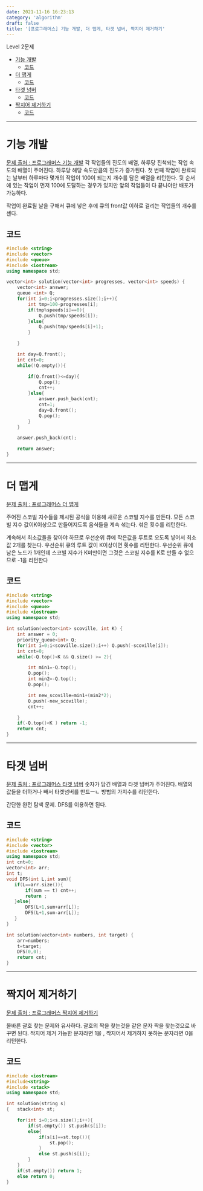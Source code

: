 ```yaml
---
date: 2021-11-16 16:23:13
category: 'algorithm'
draft: false
title: '[프로그래머스] 기능 개발, 더 맵게, 타겟 넘버, 짝지어 제거하기'
---
```


Level 2문제

- [기능 개발](#기능-개발)
  - [코드](#코드)
- [더 맵게](#더-맵게)
  - [코드](#코드-1)
- [타겟 넘버](#타겟-넘버)
  - [코드](#코드-2)
- [짝지어 제거하기](#짝지어-제거하기)
  - [코드](#코드-3)

---

# 기능 개발

[문제 출처 : 프로그래머스 기능 개발](https://programmers.co.kr/learn/courses/30/lessons/42586)
각 작업들의 진도의 배열, 하루당 진척되는 작업 속도의 배열이 주어진다. 하루당 해당 속도만큼의 진도가 증가된다. 첫 번째 작업이 완료되는 날부터 하루마다 몇개의 작업이 100이 되는지 개수를 담은 배열을 리턴한다.
뒷 순서에 있는 작업이 먼저 100에 도달하는 경우가 있지만 앞의 작업들이 다 끝나야만 배포가 가능하다.

작업이 완료될 날을 구해서 큐에 넣은 후에 큐의 front값 이하로 걸리는 작업들의 개수를 센다.

## 코드

```cpp
#include <string>
#include <vector>
#include <queue>
#include <iostream>
using namespace std;

vector<int> solution(vector<int> progresses, vector<int> speeds) {
    vector<int> answer;
    queue <int> Q;
    for(int i=0;i<progresses.size();i++){
        int tmp=100-progresses[i];
        if(tmp%speeds[i]==0){
            Q.push(tmp/speeds[i]);
        }else{
            Q.push(tmp/speeds[i]+1);
        }

    }

    int day=Q.front();
    int cnt=0;
    while(!Q.empty()){

        if(Q.front()<=day){
            Q.pop();
            cnt++;
        }else{
            answer.push_back(cnt);
            cnt=1;
            day=Q.front();
            Q.pop();
        }
    }

    answer.push_back(cnt);

    return answer;
}
```

---

# 더 맵게

[문제 출처 : 프로그래머스 더 맵게](https://programmers.co.kr/learn/courses/30/lessons/42626)

주어진 스코빌 지수들을 제시된 공식을 이용해 새로운 스코빌 지수를 만든다. 모든 스코빌 지수 값이K이상으로 만들어지도록 음식들을 계속 섞는다. 섞은 횟수를 리턴한다.

계속해서 최소값들을 찾아야 하므로 우선순위 큐에 작은값을 루트로 오도록 넣어서 최소값 2개를 찾는다. 우선순위 큐의 루트 값이 K이상이면 횟수를 리턴한다.
우선순위 큐에 남은 노드가 1개인데 스코빌 지수가 K미만이면 그것은 스코빌 지수를 K로 만들 수 없으므로 -1을 리턴한다

## 코드

```cpp
#include <string>
#include <vector>
#include <queue>
#include <iostream>
using namespace std;

int solution(vector<int> scoville, int K) {
    int answer = 0;
    priority_queue<int> Q;
    for(int i=0;i<scoville.size();i++) Q.push(-scoville[i]);
    int cnt=0;
    while(-Q.top()<K && Q.size() >= 2){

        int min1=-Q.top();
        Q.pop();
        int min2=-Q.top();
        Q.pop();

        int new_scoville=min1+(min2*2);
        Q.push(-new_scoville);
        cnt++;

    }
    if(-Q.top()<K ) return -1;
    return cnt;
}
```

---

# 타겟 넘버

[문제 출처 : 프로그래머스 타겟 넘버](https://programmers.co.kr/learn/courses/30/lessons/43165)
숫자가 담긴 배열과 타겟 넘버가 주어진다. 배열의 값들을 더하거나 빼서 타겟넘버를 만드ㅡㄴ 방법의 가지수를 리턴한다.

간단한 완전 탐색 문제. DFS를 이용하면 된다.

## 코드

```cpp
#include <string>
#include <vector>
#include <iostream>
using namespace std;
int cnt=0;
vector<int> arr;
int t;
void DFS(int L,int sum){
   if(L==arr.size()){
       if(sum == t) cnt++;
       return ;
   }else{
       DFS(L+1,sum+arr[L]);
       DFS(L+1,sum-arr[L]);
   }
}

int solution(vector<int> numbers, int target) {
    arr=numbers;
    t=target;
    DFS(0,0);
    return cnt;
}
```

---

# 짝지어 제거하기

[문제 출처 : 프로그래머스 짝지어 제거하기](https://programmers.co.kr/learn/courses/30/lessons/43165)

올바른 괄호 찾는 문제와 유사하다. 괄호의 짝을 찾는것을 같은 문자 짝을 찾는것으로 바꾸면 된다. 짝지어 제거 가능한 문자라면 1을 , 짝지어서 제거하지 못하는 문자라면 0을 리턴한다.

## 코드

```cpp
#include <iostream>
#include<string>
#include <stack>
using namespace std;

int solution(string s)
{   stack<int> st;

    for(int i=0;i<s.size();i++){
        if(st.empty()) st.push(s[i]);
        else{
            if(s[i]==st.top()){
                st.pop();
            }
            else st.push(s[i]);
        }
    }
    if(st.empty()) return 1;
    else return 0;
}
```
